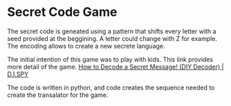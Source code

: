 # Secret Code Game

The secret code is geneated using a pattern that shifts every letter with a seed provided at the beggining. A letter could change with Z for example. The encoding allows to create a new secrete language.

The initial intention of this game was to play with kids. This link provides more detail of the game. [How to Decode a Secret Message! (DIY Decoder) | D.I.SPY](https://www.youtube.com/watch?v=0Ef22f48LJU)

The code is written in python, and code creates the sequence needed to create the transalator for the game.
